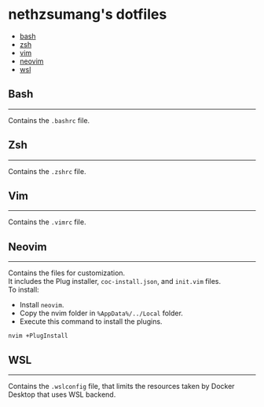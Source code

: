 # nethzsumang's dotfiles
* [bash](#bash)
* [zsh](#zsh)
* [vim](#vim)
* [neovim](#neovim)
* [wsl](#wsl)

## Bash
---
Contains the `.bashrc` file.

## Zsh
---
Contains the `.zshrc` file.

## Vim
---
Contains the `.vimrc` file.

## Neovim
---
Contains the files for customization.   
It includes the Plug installer, `coc-install.json`, and `init.vim` files.   
To install:
* Install `neovim`.
* Copy the nvim folder in `%AppData%/../Local` folder.
* Execute this command to install the plugins.
```
nvim +PlugInstall
```

## WSL
---
Contains the `.wslconfig` file, that limits the resources taken by Docker Desktop that uses WSL backend.